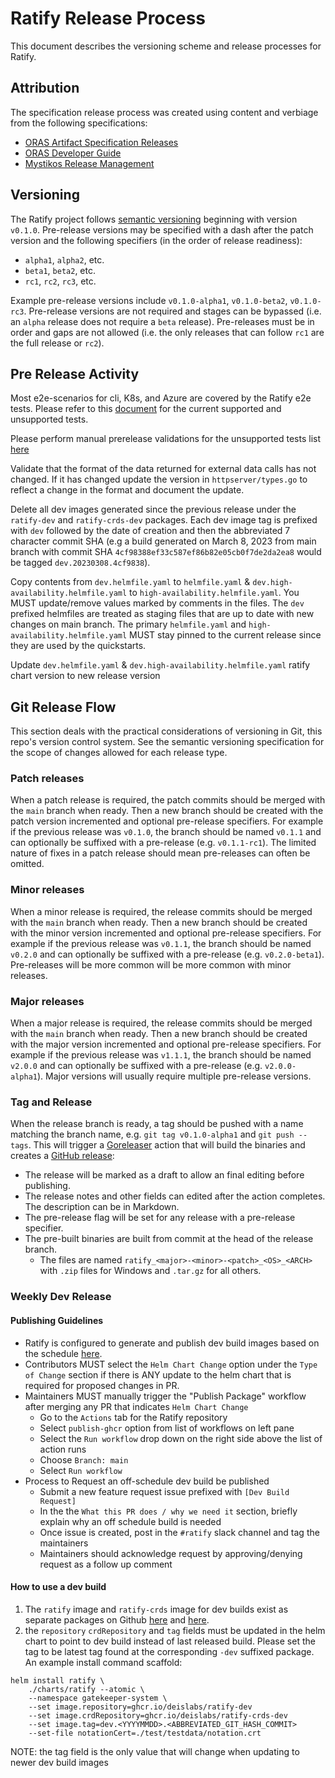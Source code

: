 # Ratify Release Process

This document describes the versioning scheme and release processes for Ratify.

## Attribution

The specification release process was created using content and verbiage from the following specifications:

* [ORAS Artifact Specification Releases](https://github.com/oras-project/artifacts-spec/blob/main/RELEASES.md)
* [ORAS Developer Guide](https://github.com/oras-project/oras-www/blob/main/docs/CLI/5_developer_guide.md)
* [Mystikos Release Management](https://github.com/deislabs/mystikos/blob/main/doc/releasing.md)

## Versioning

The Ratify project follows [semantic versioning](https://semver.org/) beginning with version `v0.1.0`.  Pre-release versions may be specified with a dash after the patch version and the following specifiers (in the order of release readiness):

* `alpha1`, `alpha2`, etc.
* `beta1`, `beta2`, etc.
* `rc1`, `rc2`, `rc3`, etc.

Example pre-release versions include `v0.1.0-alpha1`, `v0.1.0-beta2`, `v0.1.0-rc3`.  Pre-release versions are not required and stages can be bypassed (i.e. an `alpha` release does not require a `beta` release).  Pre-releases must be in order and gaps are not allowed (i.e. the only releases that can follow `rc1` are the full release or `rc2`).

## Pre Release Activity

Most e2e-scenarios for cli, K8s, and Azure are covered by the Ratify e2e tests. Please refer to this [document](test/validation.md) for the current supported and unsupported tests. 

Please perform manual prerelease validations for the unsupported tests list [here](test/validation.md#unsupported-tests)

Validate that the format of the data returned for external data calls has not changed. If it has changed update the version in `httpserver/types.go` to reflect a change in the format and document the update.

Delete all dev images generated since the previous release under the `ratify-dev` and `ratify-crds-dev` packages. Each dev image tag is prefixed with `dev` followed by the date of creation and then the abbreviated 7 character commit SHA (e.g a build generated on March 8, 2023 from main branch with commit SHA `4cf98388ef33c587ef86b82e05cb0f7de2da2ea8` would be tagged `dev.20230308.4cf9838`).

Copy contents from `dev.helmfile.yaml` to `helmfile.yaml` & `dev.high-availability.helmfile.yaml` to `high-availability.helmfile.yaml`. You MUST update/remove values marked by comments in the files. The `dev` prefixed helmfiles are treated as staging files that are up to date with new changes on main branch. The primary `helmfile.yaml` and `high-availability.helmfile.yaml` MUST stay pinned to the current release since they are used by the quickstarts. 

Update `dev.helmfile.yaml` & `dev.high-availability.helmfile.yaml` ratify chart version to new release version
## Git Release Flow

This section deals with the practical considerations of versioning in Git, this repo's version control system.  See the semantic versioning specification for the scope of changes allowed for each release type.

### Patch releases

When a patch release is required, the patch commits should be merged with the `main` branch when ready.  Then a new branch should be created with the patch version incremented and optional pre-release specifiers.  For example if the previous release was `v0.1.0`, the branch should be named `v0.1.1` and can optionally be suffixed with a pre-release (e.g. `v0.1.1-rc1`).  The limited nature of fixes in a patch release should mean pre-releases can often be omitted.

### Minor releases

When a minor release is required, the release commits should be merged with the `main` branch when ready.  Then a new branch should be created with the minor version incremented and optional pre-release specifiers.  For example if the previous release was `v0.1.1`, the branch should be named `v0.2.0` and can optionally be suffixed with a pre-release (e.g. `v0.2.0-beta1`).  Pre-releases will be more common will be more common with minor releases.

### Major releases

When a major release is required, the release commits should be merged with the `main` branch when ready.  Then a new branch should be created with the major version incremented and optional pre-release specifiers.  For example if the previous release was `v1.1.1`, the branch should be named `v2.0.0` and can optionally be suffixed with a pre-release (e.g. `v2.0.0-alpha1`).  Major versions will usually require multiple pre-release versions.

### Tag and Release

When the release branch is ready, a tag should be pushed with a name matching the branch name, e.g. `git tag v0.1.0-alpha1` and `git push --tags`.  This will trigger a [Goreleaser](https://goreleaser.com/) action that will build the binaries and creates a [GitHub release](https://help.github.com/articles/creating-releases/):

* The release will be marked as a draft to allow an final editing before publishing.
* The release notes and other fields can edited after the action completes.  The description can be in Markdown.
* The pre-release flag will be set for any release with a pre-release specifier.
* The pre-built binaries are built from commit at the head of the release branch.
  * The files are named `ratify_<major>-<minor>-<patch>_<OS>_<ARCH>` with `.zip` files for Windows and `.tar.gz` for all others.

### Weekly Dev Release

#### Publishing Guidelines
- Ratify is configured to generate and publish dev build images based on the schedule [here](https://github.com/deislabs/ratify/blob/main/.github/workflows/publish-package.yml#L8). 
- Contributors MUST select the `Helm Chart Change` option under the `Type of Change` section if there is ANY update to the helm chart that is required for proposed changes in PR.
- Maintainers MUST manually trigger the "Publish Package" workflow after merging any PR that indicates `Helm Chart Change`
  - Go to the `Actions` tab for the Ratify repository
  - Select `publish-ghcr` option from list of workflows on left pane
  - Select the `Run workflow` drop down on the right side above the list of action runs
  - Choose `Branch: main`
  - Select `Run workflow`
- Process to Request an off-schedule dev build be published
  - Submit a new feature request issue prefixed with `[Dev Build Request]`
  - In the the `What this PR does / why we need it` section, briefly explain why an off schedule build is needed
  - Once issue is created, post in the `#ratify` slack channel and tag the maintainers
  - Maintainers should acknowledge request by approving/denying request as a follow up comment
#### How to use a dev build
1. The `ratify` image and `ratify-crds` image for dev builds exist as separate packages on Github [here](https://github.com/deislabs/ratify/pkgs/container/ratify-dev) and [here](https://github.com/deislabs/ratify/pkgs/container/ratify-crds-dev).
2. the `repository` `crdRepository` and `tag` fields must be updated in the helm chart to point to dev build instead of last released build. Please set the tag to be latest tag found at the corresponding `-dev` suffixed package. An example install command scaffold:
```
helm install ratify \
    ./charts/ratify --atomic \
    --namespace gatekeeper-system \
    --set image.repository=ghcr.io/deislabs/ratify-dev
    --set image.crdRepository=ghcr.io/deislabs/ratify-crds-dev
    --set image.tag=dev.<YYYYMMDD>.<ABBREVIATED_GIT_HASH_COMMIT>
    --set-file notationCert=./test/testdata/notation.crt
```
NOTE: the tag field is the only value that will change when updating to newer dev build images
